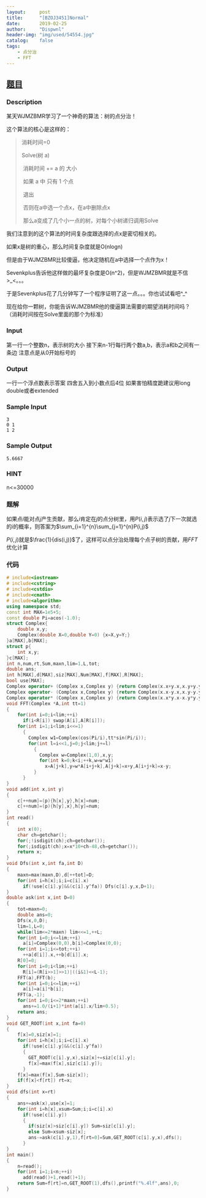 ```yaml
---
layout:		post
title:		"[BZOJ3451]Normal"
date:		2019-02-25
author:		"Dispwnl"
header-img:	"img/used/54554.jpg"
catalog:	false
tags:
    - 点分治
    - FFT
---
```


## [题目](https://lydsy.com/JudgeOnline/problem.php?id=3451)

### Description

某天WJMZBMR学习了一个神奇的算法：树的点分治！

这个算法的核心是这样的：

> 消耗时间=0
>
> Solve(树 a)
>
> ​	消耗时间 += a 的 大小
>
> ​	如果 a 中 只有 1 个点
>
> ​	退出
>
> ​	否则在a中选一个点x，在a中删除点x
>
> ​	那么a变成了几个小一点的树，对每个小树递归调用Solve

我们注意到的这个算法的时间复杂度跟选择的点x是密切相关的。

如果x是树的重心，那么时间复杂度就是O(nlogn)

但是由于WJMZBMR比较傻逼，他决定随机在a中选择一个点作为x！

Sevenkplus告诉他这样做的最坏复杂度是O(n^2)，但是WJMZBMR就是不信>_<。。。

于是Sevenkplus花了几分钟写了一个程序证明了这一点。。。你也试试看吧^_^

现在给你一颗树，你能告诉WJMZBMR他的傻逼算法需要的期望消耗时间吗？（消耗时间按在Solve里面的那个为标准）

### Input

第一行一个整数n，表示树的大小
接下来n-1行每行两个数a,b，表示a和b之间有一条边
注意点是从0开始标号的

### Output

一行一个浮点数表示答案
四舍五入到小数点后4位
如果害怕精度跪建议用long double或者extended

### Sample Input
```plain
3
0 1
1 2
```
### Sample Output
```plain
5.6667
```
### HINT
n<=30000

### 题解

如果点$i$能对点$j$产生贡献，那么$i$肯定在$j$的点分树里，用$P(i,j)$表示选了$j$下一次就选的$i$的概率，则答案为$\sum_{i=1}^{n}\sum_{j=1}^{n}P(i,j)$

$P(i,j)$就是$\frac{1}{dis(i,j)}$了，这样可以点分治处理每个点子树的贡献，用$FFT$优化计算

### 代码

```c++
# include<iostream>
# include<cstring>
# include<cstdio>
# include<cmath>
# include<algorithm>
using namespace std;
const int MAX=1e5+5;
const double Pi=acos(-1.0);
struct Complex{
	double x,y;
	Complex(double X=0,double Y=0) {x=X,y=Y;}
}a[MAX],b[MAX];
struct p{
	int x,y;
}c[MAX];
int n,num,rt,Sum,maxn,lim=1,L,tot;
double ans;
int h[MAX],d[MAX],siz[MAX],Num[MAX],f[MAX],R[MAX];
bool use[MAX];
Complex operator+ (Complex x,Complex y) {return Complex(x.x+y.x,x.y+y.y);}
Complex operator- (Complex x,Complex y) {return Complex(x.x-y.x,x.y-y.y);}
Complex operator* (Complex x,Complex y) {return Complex(x.x*y.x-x.y*y.y,x.y*y.x+x.x*y.y);}
void FFT(Complex *A,int tt=1)
{
	for(int i=0;i<lim;++i)
	  if(i<R[i]) swap(A[i],A[R[i]]);
	for(int i=1;i<lim;i<<=1)
	  {
	  	Complex w1=Complex(cos(Pi/i),tt*sin(Pi/i));
	  	for(int l=i<<1,j=0;j<lim;j+=l)
	  	  {
	  	  	Complex w=Complex(1,0),x,y;
	  	  	for(int k=0;k<i;++k,w=w*w1)
	  	  	  x=A[j+k],y=w*A[i+j+k],A[j+k]=x+y,A[i+j+k]=x-y;
		  }
	  }
}
void add(int x,int y)
{
	c[++num]=(p){h[x],y},h[x]=num;
	c[++num]=(p){h[y],x},h[y]=num;
}
int read()
{
	int x(0);
	char ch=getchar();
	for(;!isdigit(ch);ch=getchar());
	for(;isdigit(ch);x=x*10+ch-48,ch=getchar());
	return x;
}
void Dfs(int x,int fa,int D)
{
	maxn=max(maxn,D),d[++tot]=D;
	for(int i=h[x];i;i=c[i].x)
	  if(!use[c[i].y]&&(c[i].y^fa)) Dfs(c[i].y,x,D+1);
}
double ask(int x,int D=0)
{
	tot=maxn=0;
	double ans=0;
	Dfs(x,0,D);
	lim=1,L=0;
	while(lim<=2*maxn) lim<<=1,++L;
	for(int i=0;i<=lim;++i)
	  a[i]=Complex(0,0),b[i]=Complex(0,0);
	for(int i=1;i<=tot;++i)
	  ++a[d[i]].x,++b[d[i]].x;
	R[0]=0;
	for(int i=0;i<lim;++i)
	  R[i]=(R[i>>1]>>1)|((i&1)<<L-1);
	FFT(a),FFT(b);
	for(int i=0;i<=lim;++i)
	  a[i]=a[i]*b[i];
	FFT(a,-1);
	for(int i=0;i<=2*maxn;++i)
	  ans+=1.0/(i+1)*int(a[i].x/lim+0.5);
	return ans;
}
void GET_ROOT(int x,int fa=0)
{
	f[x]=0,siz[x]=1;
	for(int i=h[x];i;i=c[i].x)
	  if(!use[c[i].y]&&(c[i].y^fa))
	  {
	  	GET_ROOT(c[i].y,x),siz[x]+=siz[c[i].y];
	  	f[x]=max(f[x],siz[c[i].y]);
	  }
	f[x]=max(f[x],Sum-siz[x]);
	if(f[x]<f[rt]) rt=x;
}
void dfs(int x=rt)
{
	ans+=ask(x),use[x]=1;
	for(int i=h[x],xsum=Sum;i;i=c[i].x)
	  if(!use[c[i].y])
	  {
	  	if(siz[x]>siz[c[i].y]) Sum=siz[c[i].y];
	  	else Sum=xsum-siz[x];
	  	ans-=ask(c[i].y,1),f[rt=0]=Sum,GET_ROOT(c[i].y,x),dfs();
	  }
}
int main()
{
	n=read();
	for(int i=1;i<n;++i)
	  add(read()+1,read()+1);
	return Sum=f[rt]=n,GET_ROOT(1),dfs(),printf("%.4lf",ans),0;
}
```

